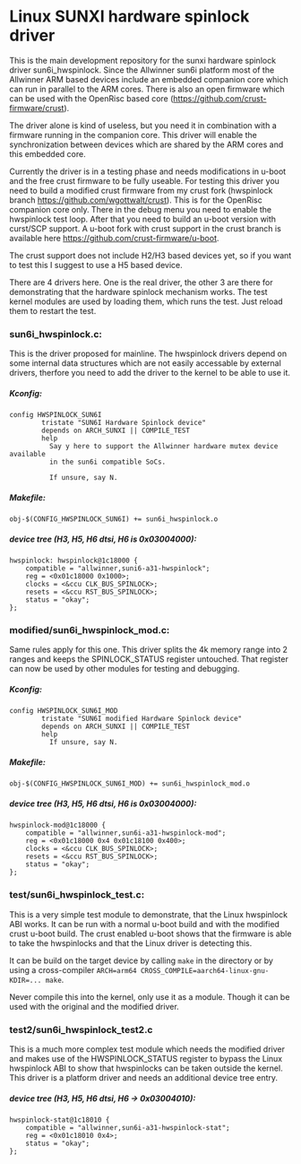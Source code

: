 # Linux SUNXI hardware spinlock driver
This is the main development repository for the sunxi hardware spinlock
driver sun6i_hwspinlock. Since the Allwinner sun6i platform most of the
Allwinner ARM based devices include an embedded companion core which can
run in parallel to the ARM cores. There is also an open firmware which
can be used with the OpenRisc based core (https://github.com/crust-firmware/crust).

The driver alone is kind of useless, but you need it in combination with
a firmware running in the companion core. This driver will enable the
synchronization between devices which are shared by the ARM cores and
this embedded core.

Currently the driver is in a testing phase and needs modifications in
u-boot and the free crust firmware to be fully useable. For testing this
driver you need to build a modified crust firmware from my crust fork
(hwspinlock branch https://github.com/wgottwalt/crust). This is for the
OpenRisc companion core only. There in the debug menu you need to enable
the hwspinlock test loop. After that you need to build an u-boot version
with curst/SCP support. A u-boot fork with crust support in the crust
branch is available here https://github.com/crust-firmware/u-boot.

The crust support does not include H2/H3 based devices yet, so if you
want to test this I suggest to use a H5 based device.

There are 4 drivers here. One is the real driver, the other 3 are there
for demonstrating that the hardware spinlock mechanism works. The test
kernel modules are used by loading them, which runs the test. Just
reload them to restart the test.

### sun6i_hwspinlock.c:
This is the driver proposed for mainline. The hwspinlock drivers depend
on some internal data structures which are not easily accessable by
external drivers, therfore you need to add the driver to the kernel to
be able to use it.

##### Kconfig:
```
config HWSPINLOCK_SUN6I
        tristate "SUN6I Hardware Spinlock device"
        depends on ARCH_SUNXI || COMPILE_TEST
        help
          Say y here to support the Allwinner hardware mutex device available
          in the sun6i compatible SoCs.

          If unsure, say N.
```

##### Makefile:
```
obj-$(CONFIG_HWSPINLOCK_SUN6I) += sun6i_hwspinlock.o
```

##### device tree (H3, H5, H6 dtsi, H6 is 0x03004000):
```
hwspinlock: hwspinlock@1c18000 {
	compatible = "allwinner,suni6-a31-hwspinlock";
	reg = <0x01c18000 0x1000>;
	clocks = <&ccu CLK_BUS_SPINLOCK>;
	resets = <&ccu RST_BUS_SPINLOCK>;
	status = "okay";
};
```

### modified/sun6i_hwspinlock_mod.c:

Same rules apply for this one. This driver splits the 4k memory range into
2 ranges and keeps the SPINLOCK_STATUS register untouched. That register
can now be used by other modules for testing and debugging.

##### Kconfig:
```
config HWSPINLOCK_SUN6I_MOD
        tristate "SUN6I modified Hardware Spinlock device"
        depends on ARCH_SUNXI || COMPILE_TEST
        help
          If unsure, say N.
```

##### Makefile:
```
obj-$(CONFIG_HWSPINLOCK_SUN6I_MOD) += sun6i_hwspinlock_mod.o
```

##### device tree (H3, H5, H6 dtsi, H6 is 0x03004000):
```
hwspinlock-mod@1c18000 {
	compatible = "allwinner,sun6i-a31-hwspinlock-mod";
	reg = <0x01c18000 0x4 0x01c18100 0x400>;
	clocks = <&ccu CLK_BUS_SPINLOCK>;
	resets = <&ccu RST_BUS_SPINLOCK>;
	status = "okay";
};
```

### test/sun6i_hwspinlock_test.c:
This is a very simple test module to demonstrate, that the Linux hwspinlock
ABI works. It can be run with a normal u-boot build and with the modified
crust u-boot build. The crust enabled u-boot shows that the firmware is
able to take the hwspinlocks and that the Linux driver is detecting this.

It can be build on the target device by calling `make` in the directory
or by using a cross-compiler
`ARCH=arm64 CROSS_COMPILE=aarch64-linux-gnu- KDIR=... make`.

Never compile this into the kernel, only use it as a module. Though it
can be used with the original and the modified driver.

### test2/sun6i_hwspinlock_test2.c
This is a much more complex test module which needs the modified driver
and makes use of the HWSPINLOCK_STATUS register to bypass the Linux
hwspinlock ABI to show that hwspinlocks can be taken outside the kernel.
This driver is a platform driver and needs an additional device tree
entry.

##### device tree (H3, H5, H6 dtsi, H6 -> 0x03004010):
```
hwspinlock-stat@1c18010 {
	compatible = "allwinner,sun6i-a31-hwspinlock-stat";
	reg = <0x01c18010 0x4>;
	status = "okay";
};
```

